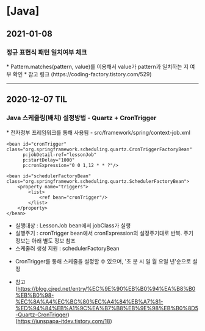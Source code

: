 <h1>[Java]</h1>
<h2>2021-01-08</h2>
<h3>정규 표현식 패턴 일치여부 체크</h3>
* Pattern.matches(pattern, value)를 이용해서 value가 pattern과 일치하는 지 여부 확인
* 참고 링크
(https://coding-factory.tistory.com/529)
<hr/>
<h2>2020-12-07 TIL</h2>
<h3>Java 스케줄링(배치) 설정방법 - Quartz + CronTrigger</h3>
* 전자정부 프레임워크를 통해 사용됨
- src/framework/spring/context-job.xml
    <bean name="lessonJob" class="org.springframework.scheduling.quartz.JobDetailFactoryBean"
          p:jobClass="kr.co.wizi.kywa.comm.job.LessonJob"
          p:durability="true">
        <property name="jobDataAsMap">
            <map>
                <entry key="examScoreService" value-ref="examScoreService"/> 
            </map>
        </property>
    </bean>
 
    <bean id="cronTrigger" class="org.springframework.scheduling.quartz.CronTriggerFactoryBean"
          p:jobDetail-ref="lessonJob"
          p:startDelay="1000"
          p:cronExpression="0 0 1,12 * * ?"/>
 
    <bean id="schedulerFactoryBean" class="org.springframework.scheduling.quartz.SchedulerFactoryBean">
        <property name="triggers">
            <list>
                <ref bean="cronTrigger"/>
            </list>
        </property>
    </bean>
    
- 실행대상 : LessonJob bean에서 jobClass가 실행
- 실행주기 : cronTrigger bean에서 cronExpression의 설정주기대로 반복. 주기 정보는 아래 별도 정보 참조
- 스케줄러 생성 지원 : schedulerFactoryBean

* CronTrigger를 통해 스케줄을 설정할 수 있으며, '초 분 시 일 월 요일 년'순으로 설정

* 참고<br/>
(https://blog.cjred.net/entry/%EC%9E%90%EB%B0%94%EA%B8%B0%EB%B0%98-%EC%8A%A4%EC%BC%80%EC%A4%84%EB%A7%81-%ED%94%84%EB%A1%9C%EA%B7%B8%EB%9E%98%EB%B0%8D5-Quartz-CronTrigger)<br/>
(https://junspapa-itdev.tistory.com/18)<br/>
